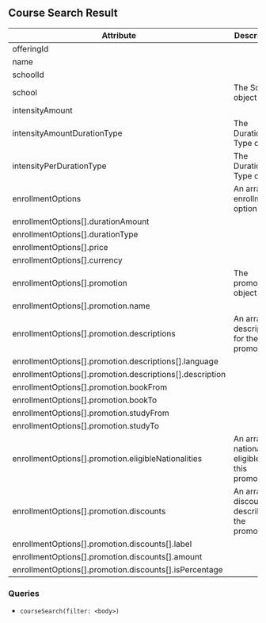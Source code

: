 ## Course Search Result

Attribute | Description
--- | ---
offeringId | 
name | 
schoolId | 
school | The School object
intensityAmount | 
intensityAmountDurationType | The Duration Type object
intensityPerDurationType | The Duration Type object
enrollmentOptions | An array of enrollment options
enrollmentOptions[].durationAmount | 
enrollmentOptions[].durationType | 
enrollmentOptions[].price | 
enrollmentOptions[].currency | 
enrollmentOptions[].promotion | The promotion object
enrollmentOptions[].promotion.name | 
enrollmentOptions[].promotion.descriptions | An array of descriptions for the promotion
enrollmentOptions[].promotion.descriptions[].language | 
enrollmentOptions[].promotion.descriptions[].description | 
enrollmentOptions[].promotion.bookFrom | 
enrollmentOptions[].promotion.bookTo | 
enrollmentOptions[].promotion.studyFrom | 
enrollmentOptions[].promotion.studyTo | 
enrollmentOptions[].promotion.eligibleNationalities | An array of nationalities eligible for this promotion
enrollmentOptions[].promotion.discounts | An array of discounts to describe the promotion
enrollmentOptions[].promotion.discounts[].label | 
enrollmentOptions[].promotion.discounts[].amount | 
enrollmentOptions[].promotion.discounts[].isPercentage | 

### Queries

* `courseSearch(filter: <body>)`